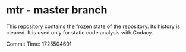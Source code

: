 # mtr - master branch

This repository contains the frozen state of the repository.
Its history is cleared. It is used only for static code
analysis with Codacy.

Commit Time: 1725504601